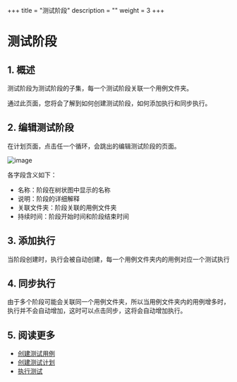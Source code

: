 +++
title = "测试阶段"
description = ""
weight = 3
+++

# 测试阶段

## 1. 概述

测试阶段为测试阶段的子集，每一个测试阶段关联一个用例文件夹。

通过此页面，您将会了解到如何创建测试阶段，如何添加执行和同步执行。

## 2. 编辑测试阶段

在计划页面，点击任一个循环，会跳出的编辑测试阶段的页面。

![image](/docs/user-guide/test/plan/image/TestPlan-04.png)

各字段含义如下：

- 名称：阶段在树状图中显示的名称
- 说明：阶段的详细解释
- 关联文件夹：阶段关联的用例文件夹
- 持续时间：阶段开始时间和阶段结束时间 

## 3. 添加执行

当阶段创建时，执行会被自动创建，每一个用例文件夹内的用例对应一个测试执行

## 4. 同步执行

由于多个阶段可能会关联同一个用例文件夹，所以当用例文件夹内的用例增多时，执行并不会自动增加，这时可以点击同步，这将会自动增加执行。

## 5. 阅读更多

- [创建测试用例](../create)
- [创建测试计划](../)
- [执行测试](../../execution/whatis)